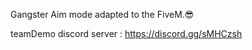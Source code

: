 Gangster Aim mode adapted to the FiveM.😎       	

teamDemo discord server : https://discord.gg/sMHCzsh
